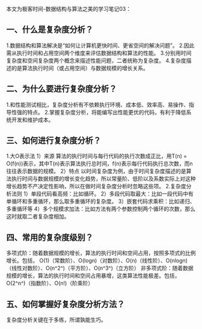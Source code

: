 本文为极客时间-数据结构与算法之美的学习笔记03：



## 一、什么是复杂度分析？
1.数据结构和算法解决是“如何让计算机更快时间、更省空间的解决问题”。
2.因此需从执行时间和占用空间两个维度来评估数据结构和算法的性能。
3.分别用时间复杂度和空间复杂度两个概念来描述性能问题，二者统称为复杂度。
4.复杂度描述的是算法执行时间（或占用空间）与数据规模的增长关系。



## 二、为什么要进行复杂度分析？
1.和性能测试相比，复杂度分析有不依赖执行环境、成本低、效率高、易操作、指导性强的特点。
2.掌握复杂度分析，将能编写出性能更优的代码，有利于降低系统开发和维护成本。

## 三、如何进行复杂度分析？
1.大O表示法
1）来源
算法的执行时间与每行代码的执行次数成正比，用T(n) = O(f(n))表示，其中T(n)表示算法执行总时间，f(n)表示每行代码执行总次数，而n往往表示数据的规模。
2）特点
以时间复杂度为例，由于时间复杂度描述的是算法执行时间与数据规模的增长变化趋势，所以常量阶、低阶以及系数实际上对这种增长趋势不产决定性影响，所以在做时间复杂度分析时忽略这些项。
2.复杂度分析法则
1）单段代码看高频：比如循环。
2）多段代码取最大：比如一段代码中有单循环和多重循环，那么取多重循环的复杂度。
3）嵌套代码求乘积：比如递归、多重循环等
4）多个规模求加法：比如方法有两个参数控制两个循环的次数，那么这时就取二者复杂度相加。



## 四、常用的复杂度级别？
多项式阶：随着数据规模的增长，算法的执行时间和空间占用，按照多项式的比例增长。包括，
O(1)（常数阶）、O(logn)（对数阶）、O(n)（线性阶）、O(nlogn)（线性对数阶）、O(n^2^)（平方阶）、O(n^3^)（立方阶）
非多项式阶：随着数据规模的增长，算法的执行时间和空间占用暴增，这类算法性能极差。包括，
O(2^n^)（指数阶）、O(n!)（阶乘阶）



## 五、如何掌握好复杂度分析方法？
复杂度分析关键在于多练，所谓孰能生巧。